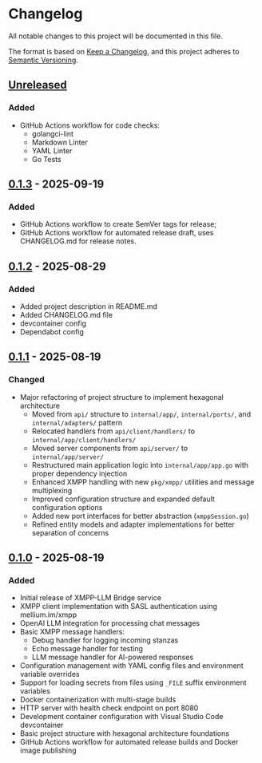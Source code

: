 # Changelog
<!-- markdownlint-configure-file { "MD024": { "siblings_only": true } } -->

All notable changes to this project will be documented in this file.

The format is based on [Keep a Changelog](https://keepachangelog.com/en/1.1.0/),
and this project adheres to [Semantic Versioning](https://semver.org/spec/v2.0.0.html).

## [Unreleased]

### Added

- GitHub Actions workflow for code checks:
  - golangci-lint
  - Markdown Linter
  - YAML Linter
  - Go Tests

## [0.1.3] - 2025-09-19

### Added

- GitHub Actions workflow to create SemVer tags for release;
- GitHub Actions workflow for automated release draft, uses CHANGELOG.md for release notes.

## [0.1.2] - 2025-08-29

### Added

- Added project description in README.md
- Added CHANGELOG.md file
- devcontainer config
- Dependabot config

## [0.1.1] - 2025-08-19

### Changed

- Major refactoring of project structure to implement hexagonal architecture
  - Moved from `api/` structure to `internal/app/`, `internal/ports/`, and `internal/adapters/` pattern
  - Relocated handlers from `api/client/handlers/` to `internal/app/client/handlers/`
  - Moved server components from `api/server/` to `internal/app/server/`
  - Restructured main application logic into `internal/app/app.go` with proper dependency injection
  - Enhanced XMPP handling with new `pkg/xmpp/` utilities and message multiplexing
  - Improved configuration structure and expanded default configuration options
  - Added new port interfaces for better abstraction (`xmppSession.go`)
  - Refined entity models and adapter implementations for better separation of concerns

## [0.1.0] - 2025-08-19

### Added

- Initial release of XMPP-LLM Bridge service
- XMPP client implementation with SASL authentication using mellium.im/xmpp
- OpenAI LLM integration for processing chat messages
- Basic XMPP message handlers:
  - Debug handler for logging incoming stanzas
  - Echo message handler for testing
  - LLM message handler for AI-powered responses
- Configuration management with YAML config files and environment variable overrides
- Support for loading secrets from files using `_FILE` suffix environment variables
- Docker containerization with multi-stage builds
- HTTP server with health check endpoint on port 8080
- Development container configuration with Visual Studio Code devcontainer
- Basic project structure with hexagonal architecture foundations
- GitHub Actions workflow for automated release builds and Docker image publishing

[Unreleased]: https://github.com/MykolaBilyi/xmpp-llm-bridge/compare/v0.1.3...HEAD
[0.1.3]: https://github.com/MykolaBilyi/xmpp-llm-bridge/compare/v0.1.2...v0.1.3
[0.1.2]: https://github.com/MykolaBilyi/xmpp-llm-bridge/compare/v0.1.1...v0.1.2
[0.1.1]: https://github.com/MykolaBilyi/xmpp-llm-bridge/compare/v0.1.0...v0.1.1
[0.1.0]: https://github.com/MykolaBilyi/xmpp-llm-bridge/releases/tag/v0.1.0
